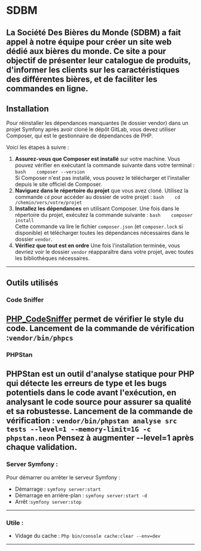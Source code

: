 # SDBM
La Société Des Bières du Monde (SDBM) a fait appel à notre équipe pour créer un site web dédié aux bières du monde. Ce site a pour objectif de présenter leur catalogue de produits, d'informer les clients sur les caractéristiques des différentes bières, et de faciliter les commandes en ligne.
---
## Installation
Pour réinstaller les dépendances manquantes (le dossier vendor) dans un projet Symfony après avoir cloné le dépôt GitLab, vous devez utiliser Composer, qui est le gestionnaire de dépendances de PHP.

Voici les étapes à suivre :
1. **Assurez-vous que Composer est installé** sur votre machine. 
Vous pouvez vérifier en exécutant la commande suivante dans votre terminal :
```bash    composer --version    ```   
Si Composer n'est pas installé, vous pouvez le télécharger et l'installer depuis le site officiel de Composer.
2. **Naviguez dans le répertoire du projet** que vous avez cloné. Utilisez la commande `cd` pour accéder au dossier de votre projet :    ```bash    cd /chemin/vers/votre/projet    ```
3. **Installez les dépendances** en utilisant Composer. Une fois dans le répertoire du projet, exécutez la commande suivante :
```bash    composer install    ```   
Cette commande va lire le fichier `composer.json` (et `composer.lock` si disponible) et télécharger toutes les dépendances nécessaires dans le dossier `vendor`.
4. **Vérifiez que tout est en ordre**
Une fois l'installation terminée, vous devriez voir le dossier `vendor` réapparaître dans votre projet, avec toutes les bibliothèques nécessaires.
---
## Outils utilisés
### Code Sniffer 
[PHP_CodeSniffer](https://github.com/PHPCSStandards/PHP_CodeSniffer/) permet de vérifier le style du code.
Lancement de la commande de vérification :```vendor/bin/phpcs```
---
### PHPStan
PHPStan est un outil d'analyse statique pour PHP qui détecte les erreurs de type et les bugs potentiels dans le code avant l'exécution, en analysant le code source pour assurer sa qualité et sa robustesse. Lancement de la commande de vérification :
```vendor/bin/phpstan analyse src tests --level=1 --memory-limit=1G -c phpstan.neon```
Pensez à augmenter --level=1 après chaque validation.
---
### Server Symfony :
Pour démarrer ou arrêter le serveur Symfony :
- Démarrage : `symfony server:start`
- Démarrage en arrière-plan : `symfony server:start -d` 
- Arrêt :`symfony server:stop`
---
### Utile : 
- Vidage du cache : `Php bin/console cache:clear --env=dev`
---


